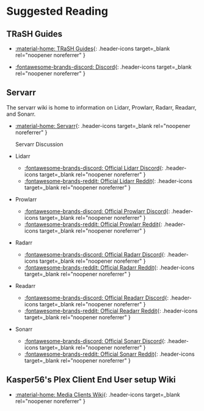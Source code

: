 # Suggested Reading

## TRaSH Guides

- [:material-home: TRaSH Guides](https://trash-guides.info/){: .header-icons target=_blank rel="noopener noreferrer" }

- [:fontawesome-brands-discord: Discord](https://trash-guides.info/discord){: .header-icons target=_blank rel="noopener noreferrer" }

## Servarr

The servarr wiki is home to information on Lidarr, Prowlarr, Radarr, Readarr, and Sonarr.

- [:material-home: Servarr](https://wiki.servarr.com/){: .header-icons target=_blank rel="noopener noreferrer" }

  Servarr Discussion

- Lidarr
  - [:fontawesome-brands-discord: Official Lidarr Discord](https://lidarr.audio/discord){: .header-icons target=_blank rel="noopener noreferrer" }
  - [:fontawesome-brands-reddit: Official Lidarr Reddit](https://reddit.com/r/lidarr){: .header-icons target=_blank rel="noopener noreferrer" }

- Prowlarr
  - [:fontawesome-brands-discord: Official Prowlarr Discord](https://prowlarr.com/discord){: .header-icons target=_blank rel="noopener noreferrer" }
  - [:fontawesome-brands-reddit: Official Prowlarr Reddit](https://reddit.com/r/prowlarr){: .header-icons target=_blank rel="noopener noreferrer" }

- Radarr
  - [:fontawesome-brands-discord: Official Radarr Discord](https://radarr.video/discord){: .header-icons target=_blank rel="noopener noreferrer" }
  - [:fontawesome-brands-reddit: Official Radarr Reddit](https://reddit.com/r/radarr){: .header-icons target=_blank rel="noopener noreferrer" }

- Readarr
  - [:fontawesome-brands-discord: Official Readarr Discord](https://readarr.com/discord){: .header-icons target=_blank rel="noopener noreferrer" }
  - [:fontawesome-brands-reddit: Official Readarr Reddit](https://reddit.com/r/readarr){: .header-icons target=_blank rel="noopener noreferrer" }

- Sonarr
  - [:fontawesome-brands-discord: Official Sonarr Discord](https://discord.gg/M6BvZn5){: .header-icons target=_blank rel="noopener noreferrer" }
  - [:fontawesome-brands-reddit: Official Sonarr Reddit](https://reddit.com/r/sonarr){: .header-icons target=_blank rel="noopener noreferrer" }

## Kasper56's Plex Client End User setup Wiki

- [:material-home: Media Clients Wiki](https://mediaclients.wiki/){: .header-icons target=_blank rel="noopener noreferrer" }
